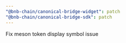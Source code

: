 ```yaml
---
"@bnb-chain/canonical-bridge-widget": patch
"@bnb-chain/canonical-bridge-sdk": patch
---
```


Fix meson token display symbol issue
